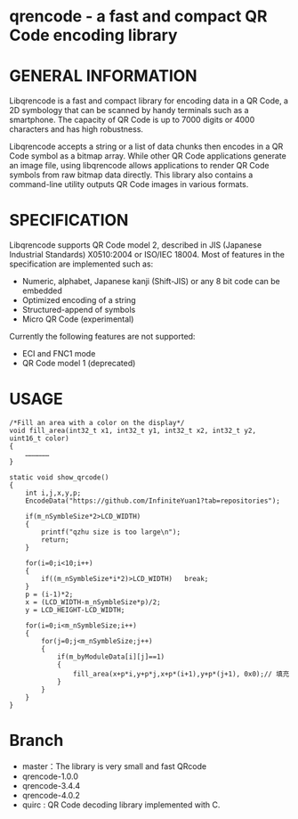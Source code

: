 # qrencode - a fast and compact QR Code encoding library

GENERAL INFORMATION
===================
Libqrencode is a fast and compact library for encoding data in a QR Code,
a 2D symbology that can be scanned by handy terminals such as a smartphone.
The capacity of QR Code is up to 7000 digits or 4000 characters and has high
robustness.

Libqrencode accepts a string or a list of data chunks then encodes in a QR Code
symbol as a bitmap array. While other QR Code applications generate an image
file, using libqrencode allows applications to render QR Code symbols from raw
bitmap data directly. This library also contains a command-line utility outputs
QR Code images in various formats.


SPECIFICATION
=============
Libqrencode supports QR Code model 2, described in JIS (Japanese Industrial
Standards) X0510:2004 or ISO/IEC 18004. Most of features in the specification
are implemented such as:

- Numeric, alphabet, Japanese kanji (Shift-JIS) or any 8 bit code can be
  embedded
- Optimized encoding of a string
- Structured-append of symbols
- Micro QR Code (experimental)

Currently the following features are not supported:

- ECI and FNC1 mode
- QR Code model 1 (deprecated)

USAGE
=======
```
/*Fill an area with a color on the display*/
void fill_area(int32_t x1, int32_t y1, int32_t x2, int32_t y2, uint16_t color)
{
    ………………
}

static void show_qrcode()
{
    int i,j,x,y,p;
    EncodeData("https://github.com/InfiniteYuan1?tab=repositories");

    if(m_nSymbleSize*2>LCD_WIDTH)
    {
        printf("qzhu size is too large\n");
        return;
    }

    for(i=0;i<10;i++)
    {
        if((m_nSymbleSize*i*2)>LCD_WIDTH)	break;
    }
    p = (i-1)*2;
    x = (LCD_WIDTH-m_nSymbleSize*p)/2;
    y = LCD_HEIGHT-LCD_WIDTH;

    for(i=0;i<m_nSymbleSize;i++)
    {
        for(j=0;j<m_nSymbleSize;j++)
        {
            if(m_byModuleData[i][j]==1)
            {					
                fill_area(x+p*i,y+p*j,x+p*(i+1),y+p*(j+1), 0x0);// 填充
            }
        }
    }
}
```

Branch
=======
- master：The library is very small and fast QRcode
- qrencode-1.0.0
- qrencode-3.4.4
- qrencode-4.0.2
- quirc : QR Code decoding library implemented with C.
